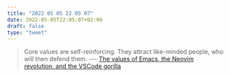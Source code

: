```yaml
---
title: "2022 05 05 22 05 07"
date: 2022-05-05T22:05:07+02:00
draft: false
type: "tweet"
---
```

> Core values are self-reinforcing. They attract like-minded people, who will then defend them. --- [The values of Emacs, the Neovim revolution, and the VSCode gorilla](https://www.murilopereira.com/the-values-of-emacs-the-neovim-revolution-and-the-vscode-gorilla/)
